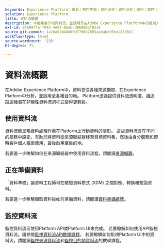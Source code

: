 ```yaml
---
keywords: Experience Platform；首頁；熱門主題；資料流程；資料流程；資料；監控；監控資料流程；監控；監控資料流程；監控資料流程；監控資料流程；流程；流程服務；
solution: Experience Platform
title: 資料流概觀
description: 本檔案會介紹資料流，並說明其在Adobe Experience Platform中的使用方式。
exl-id: 8fe08ffa-f095-4e9f-8bab-d060985f0236
source-git-commit: 1a7ba52b48460d77d0b7695aa0ab2d5be127d921
workflow-type: tm+mt
source-wordcount: '238'
ht-degree: 7%

---
```


# 資料流概觀

在Adobe Experience Platform中，資料會從各種來源擷取、在Experience Platform中分析，並啟用至各種目的地。 Platform透過提供資料流透明度，讓追蹤這種潛在非線性資料流的程式變得更輕鬆。

## 使用資料流

資料流能呈現資料處理作業在Platform上行動資料的情形。 這些資料流會在不同的服務中設定，有助於將資料從來源聯結器移至目標資料集，然後由身分服務和即時客戶個人檔案使用，最後啟用至目的地。

若要進一步瞭解如何在來源聯結器中使用資料流程，請閱讀[來源概觀](../sources/home.md)。

## 正在準備資料

「資料準備」讓資料工程師可在體驗資料模式 (XDM) 之間對應、轉換和驗證資料。

若要進一步瞭解擷取資料後如何準備資料，請閱讀[資料準備總覽](../data-prep/home.md)。

## 監控資料流

監控資料流可使用Platform API或Platform UI來完成。 若要瞭解如何使用API監視資料流，請參閱[監視資料流API教學課程](./api/monitor.md)。 若要瞭解如何監視Platform UI中的資料流，請閱讀[監視來源資料流](./ui/monitor-sources.md)和[監視目的地資料流](./ui/monitor-destinations.md)的教學課程。
